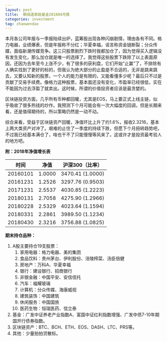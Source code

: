 ```yaml
---
layout: post
title:  朝闻道家庭基金201804月报
categories: investment
tag: zhaowendao
---
```

本月各公司年报与一季报陆续出炉，蓝筹股出现各种闪崩剧情，理由各有不同。格力电器，业绩爆表，但是年报称不分红；华夏幸福，谣言称资金链断裂；分众传媒，面临新潮传媒竞争。这三只股票剧烈下跌时我都加仓了，因为觉得买入逻辑没有发生变化，那么加仓就是唯一的选择了。我觉得这些股票下跌除了以上表面原因，还因为去年至今上涨不少，有了很多的获利盘，它们开始“止赢”了，不排除有人确实找到了更好的标的，但我认为绝大部分的止盈是不合适的，无非是跳来跳去，又要认知新的股票，一个人的能力是有限的，又能看懂多少呢？最后只不过是贡献了交易手续费。像格力这种股票，基本面还没有变化，市盈率已经很低，实在不能因为过去浮盈了就卖出。这时候，所谓的价值投资者应该是最贪婪的。

区块链投资方面，几乎所有币种都回暖，尤其是EOS，马上要正式上线主链，似乎吸收了很多热钱的炒作。我预测下个月可能会有一次大幅度的回调，但是长期来看，还是值得期待的，所以策略仍然是一动不动。

综合来看，受益于区块链资产回暖，净值环比上升了约1.6%，报收2.3216，基本上两大类资产对冲了。艰难的止住了一季度的持续下跌，但愿下个月扭转趋势吧，不过我已经基本满仓了，啥也干不了只能慢慢等风来了。这或许才是投资最考验人的地方吧。

**附：2018年净值增长表**

| 时间     | 净值   | 沪深300（比率）  |
| -------- | ------ | ---------------- |
| 20160101 | 1.0000 | 3470.41 (1.0000) |
| 20161231 | 1.2526 | 3297.76 (0.9503) |
| 20171231 | 2.5537 | 4030.85 (1.2223) |
| 20180131 | 2.7058 | 4275.90 (1.2966) |
| 20180228 | 2.5329 | 4023.64 (1.1594) |
| 20180331 | 2.2861 | 3989.50 (1.1234) |
| 20180430 | 2.3216 | 3756.88 (1.0825) |

**期末持仓品种：**

1. A股主要持仓19支股票：
   1. 家用电器：格力电器、美的集团
   2. 食品饮料：贵州茅台、伊利股份、涪陵榨菜、汤臣倍健
   3. 房地产：万科A、华夏幸福
   4. 银行：建设银行、招商银行
   5. 非银金融：中国平安、安信信托
   6. 汽车：福耀玻璃
   7. 计算机：分众传媒、海康威视
   8. 建筑装饰：中国建筑
   9. 休闲服务：中国国旅
   10. 医药生物：恒瑞医药、信立泰
2. 基金：广发中证养老产业指数A、富国中证红利指数增强、广发中债7-10年期国开行债券指数。
3. 区块链资产：BTC、BCH、ETH、EOS、DASH、LTC、PRS等。
4. 其他：少量拍拍贷散标。


